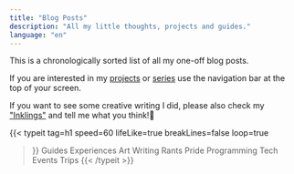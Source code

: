 ```yaml
---
title: "Blog Posts"
description: "All my little thoughts, projects and guides."
language: "en"
---
```


This is a chronologically sorted list of all my one-off blog posts.

If you are interested in my [projects](../projects/_index.md) or [series](./series/_index.md)
use the navigation bar at the top of your screen.

If you want to see some creative writing I did, please also check my ["Inklings"](./inklings/_index.md) and tell me what you think!:pleading_face:

{{< typeit 
    tag=h1
    speed=60
    lifeLike=true
    breakLines=false
    loop=true
>}}
Guides
Experiences
Art
Writing
Rants
Pride
Programming
Tech
Events
Trips
{{< /typeit >}}
